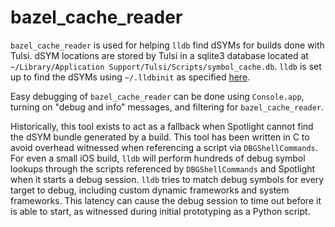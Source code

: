 # bazel_cache_reader

`bazel_cache_reader` is used for helping `lldb` find dSYMs for builds done with
Tulsi. dSYM locations are stored by Tulsi in a sqlite3 database located at
`~/Library/Application Support/Tulsi/Scripts/symbol_cache.db`.
`lldb` is set up to find the dSYMs using `~/.lldbinit` as specified
[here](https://lldb.llvm.org/use/symbols.html).

Easy debugging of `bazel_cache_reader` can be done using `Console.app`, turning
on "debug and info" messages, and filtering for `bazel_cache_reader`.

Historically, this tool exists to act as a fallback when Spotlight cannot find
the dSYM bundle generated by a build. This tool has been written in C to avoid
overhead witnessed when referencing a script via `DBGShellCommands`. For even a
small iOS build, `lldb` will perform hundreds of debug symbol lookups through
the scripts referenced by `DBGShellCommands` and Spotlight when it starts a
debug session. `lldb` tries to match debug symbols for every target to debug,
including custom dynamic frameworks and system frameworks. This latency can
cause the debug session to time out before it is able to start, as witnessed
during initial prototyping as a Python script.
